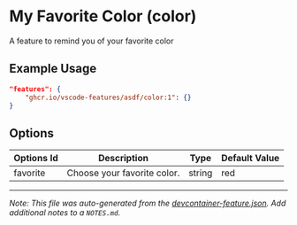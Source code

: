 
# My Favorite Color (color)

A feature to remind you of your favorite color

## Example Usage

```json
"features": {
    "ghcr.io/vscode-features/asdf/color:1": {}
}
```

## Options

| Options Id | Description | Type | Default Value |
|-----|-----|-----|-----|
| favorite | Choose your favorite color. | string | red |



---

_Note: This file was auto-generated from the [devcontainer-feature.json](https://github.com/vscode-features/asdf/blob/main/src/color/devcontainer-feature.json).  Add additional notes to a `NOTES.md`._
